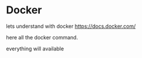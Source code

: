 # Docker
lets understand with docker 
https://docs.docker.com/


here all the docker command. 

everything will available
